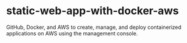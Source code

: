 # static-web-app-with-docker-aws
GitHub, Docker, and AWS to create, manage, and deploy containerized applications on AWS using the management console.
